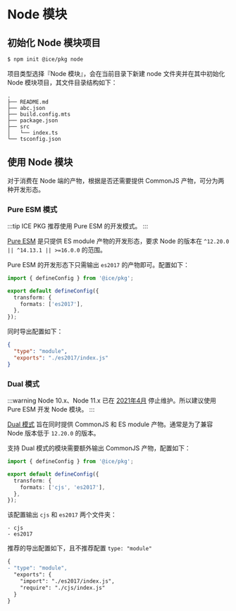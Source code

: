 # Node 模块

## 初始化 Node 模块项目

```bash
$ npm init @ice/pkg node
```

项目类型选择『Node 模块』，会在当前目录下新建 node 文件夹并在其中初始化 Node 模块项目，其文件目录结构如下：

```shell
.
├── README.md
├── abc.json
├── build.config.mts
├── package.json
├── src
│   └── index.ts
└── tsconfig.json
```

## 使用 Node 模块

对于消费在 Node 端的产物，根据是否还需要提供 CommonJS 产物，可分为两种开发形态。

### Pure ESM 模式

:::tip
ICE PKG 推荐使用 Pure ESM 的开发模式。
:::

[Pure ESM](https://gist.github.com/sindresorhus/a39789f98801d908bbc7ff3ecc99d99c) 是只提供 ES module 产物的开发形态，要求 Node 的版本在 `^12.20.0 || ^14.13.1 || >=16.0.0` 的范围。

Pure ESM 的开发形态下只需输出 `es2017` 的产物即可。配置如下：

```ts title=build.config.mts
import { defineConfig } from '@ice/pkg';

export default defineConfig({
  transform: {
    formats: ['es2017'],
  },
});
```

同时导出配置如下：

```json title=package.json
{
  "type": "module",
  "exports": "./es2017/index.js"
}
```

### Dual 模式

:::warning
Node 10.x、Node 11.x 已在 [2021年4月](https://github.com/nodejs/Release#end-of-life-releases) 停止维护。所以建议使用 Pure ESM 开发 Node 模块。
:::

[Dual 模式](https://nodejs.org/dist/latest-v16.x/docs/api/packages.html#dual-commonjses-module-packages) 旨在同时提供 CommonJS 和 ES module 产物。通常是为了兼容 Node 版本低于 `12.20.0` 的版本。

支持 Dual 模式的模块需要额外输出 CommonJS 产物，配置如下：

```ts title=build.config.mts
import { defineConfig } from '@ice/pkg';

export default defineConfig({
  transform: {
    formats: ['cjs', 'es2017'],
  },
});
```

该配置输出 `cjs` 和 `es2017` 两个文件夹：

```shell
- cjs
- es2017
```

推荐的导出配置如下，且不推荐配置 `type: "module"`

```diff title=package.json
{
- "type": "module",
  "exports": {
    "import": "./es2017/index.js",
    "require": "./cjs/index.js"
  }
}
```
